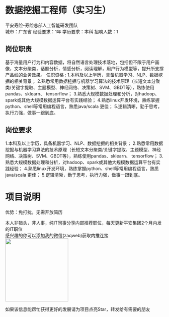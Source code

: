# 数据挖掘工程师（实习生）
平安寿险-寿险总部人工智能研发团队  
城市：广东省 经验要求：1年 学历要求：本科  招聘人数：1

## 岗位职责
基于海量用户行为和内容数据，将自然语言处理技术落地，包括但不限于用户画像，文本分聚类，话题分析，情感分析，阅读理解，用户行为模型等，提升所支撑产品线的业务效果。
 任职资格 :
 1.本科及以上学历，具备机器学习、NLP、数据挖掘的相关背景；
 2.熟悉常用数据挖掘与机器学习算法的技术原理（长短文本分聚类/关键字提取、主题模型、神经网络、决策树、SVM、GBDT等），熟练使用pandas、sklearn、 tensorflow；
 3.熟悉大规模数据处理和分析，对hadoop、spark或其他大规模数据运算平台有实践经验；
 4.熟悉linux开发环境，熟练掌握python、shell等常用编程语言，熟悉java/scala 更佳；
 5.逻辑清晰，勤于思考，执行力强，做事一跟到底。

## 岗位要求
1.本科及以上学历，具备机器学习、NLP、数据挖掘的相关背景；
 2.熟悉常用数据挖掘与机器学习算法的技术原理（长短文本分聚类/关键字提取、主题模型、神经网络、决策树、SVM、GBDT等），熟练使用pandas、sklearn、 tensorflow；
 3.熟悉大规模数据处理和分析，对hadoop、spark或其他大规模数据运算平台有实践经验；
 4.熟悉linux开发环境，熟练掌握python、shell等常用编程语言，熟悉java/scala 更佳；
 5.逻辑清晰，勤于思考，执行力强，做事一跟到底。

# 项目说明

优势：免打扰，无需开放简历

本人非猎头，非人事，纯IT同事分享内部推荐职位，每天更新平安集团2个月内发的IT职位  
感兴趣的你可以添加我的微信(zaqweb)获取内推连接  
<img src="https://github.com/zaqweb/PA-IT-JOBS/blob/master/WechatICode.jpeg"  height="200" width="200">

如果该信息能帮忙获得更好的发展请为项目点亮Star，转发给有需要的朋友




